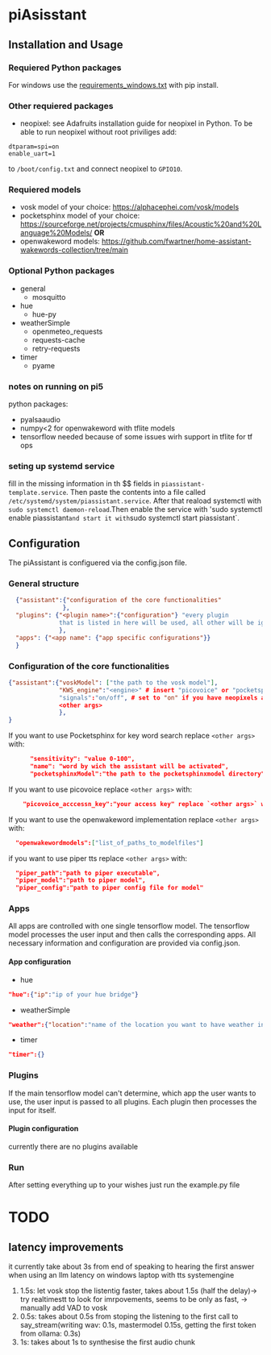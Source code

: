 # piAsisstant
## Installation and Usage
### Requiered Python packages
For windows use the [requirements_windows.txt](requirements_windows.txt) with pip install.
### Other requiered packages
- neopixel: see Adafruits installation guide for neopixel in Python. To be able to run neopixel without root priviliges add:
```
dtparam=spi=on
enable_uart=1
```
to `/boot/config.txt` and connect neopixel to `GPIO10`.
### Requiered models
- vosk model of your choice: https://alphacephei.com/vosk/models
- pocketsphinx model of your choice: https://sourceforge.net/projects/cmusphinx/files/Acoustic%20and%20Language%20Models/ **OR**
- openwakeword models: https://github.com/fwartner/home-assistant-wakewords-collection/tree/main

### Optional Python packages
- general
  - mosquitto
- hue
  - hue-py
- weatherSimple
  - openmeteo_requests
  - requests-cache
  - retry-requests
- timer
  - pyame

### notes on running on pi5
python packages:
 - pyalsaaudio
 - numpy<2 for openwakeword with tflite models
 - tensorflow needed because of some issues wirh support in tflite for tf ops

 ### seting up systemd service
fill in the missing information in th $$ fields in `piassistant-template.service`. Then paste the contents into a file called `/etc/systemd/system/piassistant.service`. After that reaload systemctl with `sudo systemctl daemon-reload`.Then enable the service with 'sudo systemctl enable piassistant` and start it with `sudo systemctl start piassistant`. 

## Configuration
The piAssistant is configuered via the config.json file.
### General structure
```json
  {"assistant":{"configuration of the core functionalities"
               },
  "plugins": {"<plugin name>":{"configuration"} "every plugin
              that is listed in here will be used, all other will be ignored"
              },
  "apps": {"<app name": {"app specific configurations"}}
  }
```
### Configuration of the core functionalities
```json
{"assistant":{"voskModel": ["the path to the vosk model"],   
              "KWS_engine":"<engine>" # insert "picovoice" or "pocketsphinx" or "openwakeword"
              "signals":"on/off", # set to "on" if you have neopixels atached, default is "off"
              <other args>
              },
}
```
If you want to use Pocketsphinx for key word search replace `<other args>` with:
```json
      "sensitivity": "value 0-100",
      "name": "word by wich the assistant will be activated",
      "pocketsphinxModel":"the path to the pocketsphinxmodel directory"
```
If you want to use picovoice  replace `<other args>` with:
```json
    "picovoice_acccessn_key":"your access key" replace `<other args>` with:
```
If you want to use the openwakeword implementation replace `<other args>` with:

```json
  "openwakewordmodels":["list_of_paths_to_modelfiles"]
```
if you want to use piper tts replace `<other args>` with:
```json
  "piper_path":"path to piper executable",
  "piper_model":"path to piper model",
  "piper_config":"path to piper config file for model"
```
### Apps
All apps are controlled with one single tensorflow model. The tensorflow model processes the user
input and then calls the corresponding apps. All necessary information
and configuration are provided via config.json.
#### App configuration
- hue
```json
"hue":{"ip":"ip of your hue bridge"}
```
- weatherSimple
```json
"weather":{"location":"name of the location you want to have weather information on"}
```
- timer
```json
"timer":{}
```
### Plugins
If the main tensorflow model can't determine, which app the user wants to use,
the user input is passed to all plugins. Each plugin then processes the input for itself.
#### Plugin configuration
currently there are no plugins available
### Run
After setting everything  up to your wishes just run the example.py file

# TODO
## latency improvements
it currently take about 3s from end of speaking to hearing the first answer when using an llm
latency on windows laptop with tts systemengine
1. 1.5s: let vosk stop the listentig faster, takes about 1.5s (half the delay)-> try realtimestt to look for imrpovements, seems to be only as fast, -> manually add VAD to vosk
2. 0.5s: takes about 0.5s from stoping the listening to the first call to say_stream(writing wav: 0.1s, mastermodel 0.15s, getting the first token from ollama: 0.3s)
3. 1s: takes about 1s to synthesise the first audio chunk
